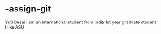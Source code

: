 # -assign-git
Yuti Desai
I am an international student
from India
1st year graduate student
I like ASU
